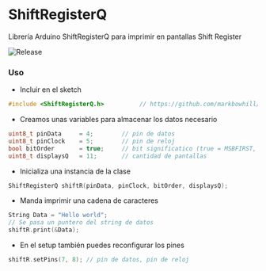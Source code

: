 # ShiftRegisterQ

Librería Arduino ShiftRegisterQ para imprimir en pantallas Shift Register

![Release](https://img.shields.io/github/v/release/markbowhill/ShiftRegisterQ)

### Uso
- Incluir en el sketch
```cpp
#include <ShiftRegisterQ.h>          // https://github.com/markbowhill/ShitfRegisterQ
```

- Creamos unas variables para almacenar los datos necesario
```cpp
uint8_t pinData     = 4;        // pin de datos
uint8_t pinClock    = 5;        // pin de reloj
bool bitOrder       = true;     // bit significatico (true = MSBFIRST, false = LSBFIRST)
uint8_t displaysQ   = 11;       // cantidad de pantallas
```

- Inicializa una instancia de la clase
```cpp
ShiftRegisterQ shiftR(pinData, pinClock, bitOrder, displaysQ);
```

- Manda imprimir una cadena de caracteres
```cpp
String Data = "Hello world";
// Se pasa un puntero del string de datos
shiftR.print(&Data); 
```

- En el setup también puedes reconfigurar los pines
```cpp
shiftR.setPins(7, 8); // pin de datos, pin de reloj
```